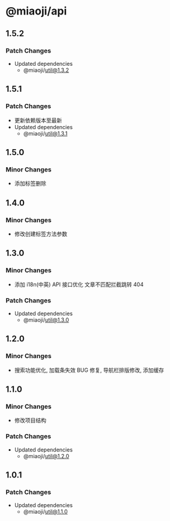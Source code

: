 # @miaoji/api

## 1.5.2

### Patch Changes

- Updated dependencies
  - @miaoji/util@1.3.2

## 1.5.1

### Patch Changes

- 更新依赖版本至最新
- Updated dependencies
  - @miaoji/util@1.3.1

## 1.5.0

### Minor Changes

- 添加标签删除

## 1.4.0

### Minor Changes

- 修改创建标签方法参数

## 1.3.0

### Minor Changes

- 添加 i18n(中英) API 接口优化 文章不匹配拦截跳转 404

### Patch Changes

- Updated dependencies
  - @miaoji/util@1.3.0

## 1.2.0

### Minor Changes

- 搜索功能优化, 加载条失效 BUG 修复, 导航栏排版修改, 添加缓存

## 1.1.0

### Minor Changes

- 修改项目结构

### Patch Changes

- Updated dependencies
  - @miaoji/util@1.2.0

## 1.0.1

### Patch Changes

- Updated dependencies
  - @miaoji/util@1.1.0
